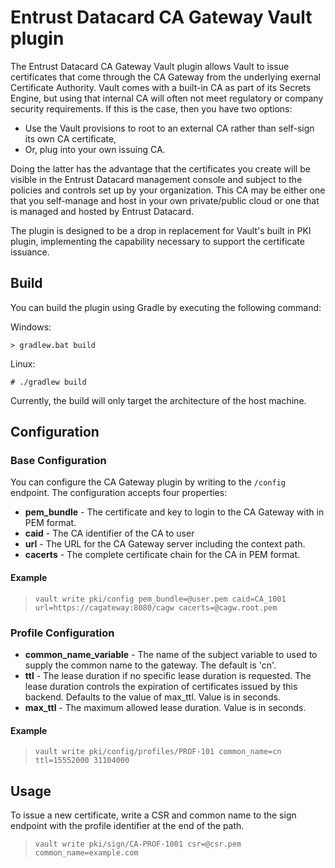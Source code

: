# Entrust Datacard CA Gateway Vault plugin

The Entrust Datacard CA Gateway Vault plugin allows Vault to issue certificates that come through the CA Gateway from the underlying exernal Certificate Authority.
Vault comes with a built-in CA as part of its Secrets Engine, but using that internal CA will often not meet regulatory or company security requirements.  If this is the case, then you have two options:
* Use the Vault provisions to root to an external CA rather than self-sign its own CA certificate,
* Or, plug into your own issuing CA.

Doing the latter has the advantage that the certificates you create will be visible in the Entrust Datacard management console and subject to the policies and controls set up by your organization.  This CA may be either one that you self-manage and host in your own private/public cloud or one that is managed and hosted by Entrust Datacard.

The plugin is designed to be a drop in replacement for Vault's built in PKI plugin, implementing the capability necessary to support the certificate issuance.

## Build

You can build the plugin using Gradle by executing the following command:

Windows:
```
> gradlew.bat build
```
Linux:
```
# ./gradlew build
```

Currently, the build will only target the architecture of the host machine.

## Configuration

### Base Configuration

You can configure the CA Gateway plugin by writing to the `/config` endpoint. The configuration accepts four properties:
* **pem_bundle** - The certificate and key to login to the CA Gateway with in PEM format.
* **caid** - The CA identifier of the CA to user
* **url** - The URL for the CA Gateway server including the context path.
* **cacerts** - The complete certificate chain for the CA in PEM format.

#### Example
>`vault write pki/config pem_bundle=@user.pem caid=CA_1001 url=https://cagateway:8080/cagw cacerts=@cagw.root.pem`

### Profile Configuration



* **common_name_variable** - The name of the subject variable to used to supply the common name to the gateway. The default is 'cn'.
* **ttl** - The lease duration if no specific lease duration is requested. The lease duration controls the expiration of certificates issued by this backend. Defaults to the value of max_ttl.  Value is in seconds.
* **max_ttl** - The maximum allowed lease duration. Value is in seconds.

#### Example

>`vault write pki/config/profiles/PROF-101 common_name=cn ttl=15552000 31104000`

## Usage

To issue a new certificate, write a CSR and common name to the sign endpoint with the profile identifier at the end of the path.

>`vault write pki/sign/CA-PROF-1001 csr=@csr.pem common_name=example.com`
